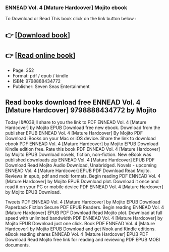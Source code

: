 ### ENNEAD Vol. 4 [Mature Hardcover] Mojito ebook

To Download or Read This book click on the link button below :

## 👉  [**[Download book](http://filesbooks.info/download.php?group=book&from=github.com&id=721864&lnk=1081 "Download book")**]

## 👉  [**[Read online book](http://filesbooks.info/download.php?group=book&from=github.com&id=721864&lnk=1081 "Read online book")**]


* Page: 352
* Format: pdf / epub / kindle
* ISBN: 9798888434772
* Publisher: Seven Seas Entertainment



## Read books download free ENNEAD Vol. 4 [Mature Hardcover] 9798888434772 by Mojito


Today I&amp;#039;ll share to you the link to PDF ENNEAD Vol. 4 [Mature Hardcover] by Mojito EPUB Download free new ebook. Download from the publisher EPUB ENNEAD Vol. 4 [Mature Hardcover] By Mojito PDF Download iBooks on your Mac or iOS device. Share the link to download ebook PDF ENNEAD Vol. 4 [Mature Hardcover] by Mojito EPUB Download Kindle edition free. Rate this book PDF ENNEAD Vol. 4 [Mature Hardcover] by Mojito EPUB Download novels, fiction, non-fiction. New eBook was published downloads zip ENNEAD Vol. 4 [Mature Hardcover] EPUB PDF Download Read Mojito Audio Download, Unabridged. Novels - upcoming ENNEAD Vol. 4 [Mature Hardcover] EPUB PDF Download Read Mojito. Reviews in epub, pdf and mobi formats. Begin reading PDF ENNEAD Vol. 4 [Mature Hardcover] by Mojito EPUB Download plot. Download it once and read it on your PC or mobile device PDF ENNEAD Vol. 4 [Mature Hardcover] by Mojito EPUB Download.

Tweets PDF ENNEAD Vol. 4 [Mature Hardcover] by Mojito EPUB Download Paperback Fiction Secure PDF EPUB Readers. Begin reading ENNEAD Vol. 4 [Mature Hardcover] EPUB PDF Download Read Mojito plot. Download at full speed with unlimited bandwidth PDF ENNEAD Vol. 4 [Mature Hardcover] by Mojito EPUB Download just one click. Book PDF ENNEAD Vol. 4 [Mature Hardcover] by Mojito EPUB Download and get Nook and Kindle editions. eBook reading shares ENNEAD Vol. 4 [Mature Hardcover] EPUB PDF Download Read Mojito free link for reading and reviewing PDF EPUB MOBI documents.





